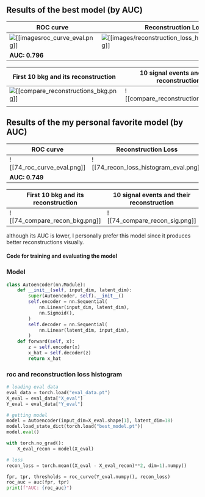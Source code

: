 ## Results of the best model (by AUC)

| **ROC curve**| **Reconstruction Loss** |
| --- | --- |
| ![[[imagesroc_curve_eval.png]]](https://github.com/Siddh-04/Autoencoder_anomaly/blob/109e7bc4cb74731cc361b01d0706890e83bf4682/images/74_compare_recon_bkg.png) | ![[[images/reconstruction_loss_histogram_eval.png]]](https://github.com/Siddh-04/Autoencoder_anomaly/blob/109e7bc4cb74731cc361b01d0706890e83bf4682/images/74_compare_recon_sig.png) |
| **AUC: 0.796** |  |

| **First 10 bkg and its reconstruction** | **10 signal events and their reconstruction** |
| --------------------------------------- | --------------------------------------------- |
| ![[[compare_reconstructions_bkg.png]]](https://github.com/Siddh-04/Autoencoder_anomaly/blob/109e7bc4cb74731cc361b01d0706890e83bf4682/images/compare_reconstruction.png)    | ![[compare_reconstructions_sig.png]]          |
|                                         |                                               |

## Results of the my personal favorite model (by AUC)
| **ROC curve**              | **Reconstruction Loss**               |
| -------------------------- | ------------------------------------- |
| ![[74_roc_curve_eval.png]] | ![[74_recon_loss_histogram_eval.png]] |
| **AUC: 0.749** |  |

| **First 10 bkg and its reconstruction** | **10 signal events and their reconstruction** |
| --------------------------------------- | --------------------------------------------- |
| ![[74_compare_recon_bkg.png]]    | ![[74_compare_recon_sig.png]]          |

although its AUC is lower, I personally prefer this model since it produces better reconstructions visually.




#### Code for training and evaluating the model
### Model
```python
class Autoencoder(nn.Module):
    def __init__(self, input_dim, latent_dim):
        super(Autoencoder, self).__init__()
        self.encoder = nn.Sequential(
            nn.Linear(input_dim, latent_dim),
            nn.Sigmoid(),
        )
        self.decoder = nn.Sequential(
            nn.Linear(latent_dim, input_dim),
        )
    def forward(self, x):
        z = self.encoder(x)
        x_hat = self.decoder(z)
        return x_hat
``` 
### roc and reconstruction loss histogram
```python
# loading eval data
eval_data = torch.load("eval_data.pt")
X_eval = eval_data["X_eval"]
Y_eval = eval_data["Y_eval"]

# getting model
model = Autoencoder(input_dim=X_eval.shape[1], latent_dim=18)
model.load_state_dict(torch.load("best_model.pt"))
model.eval()

with torch.no_grad():
    X_eval_recon = model(X_eval)

# loss
recon_loss = torch.mean((X_eval - X_eval_recon)**2, dim=1).numpy()

fpr, tpr, thresholds = roc_curve(Y_eval.numpy(), recon_loss)
roc_auc = auc(fpr, tpr)
print(f"AUC: {roc_auc}")
```

